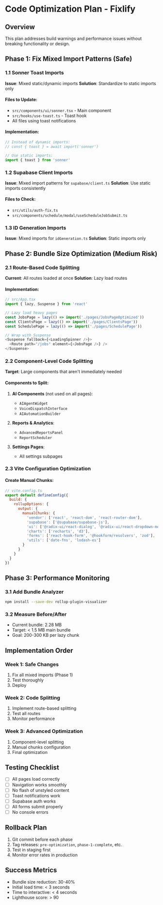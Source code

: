 # Code Optimization Plan - Fixlify

## Overview
This plan addresses build warnings and performance issues without breaking functionality or design.

## Phase 1: Fix Mixed Import Patterns (Safe)

### 1.1 Sonner Toast Imports
**Issue**: Mixed static/dynamic imports
**Solution**: Standardize to static imports only

#### Files to Update:
- `src/components/ui/sonner.tsx` - Main component
- `src/hooks/use-toast.ts` - Toast hook
- All files using toast notifications

#### Implementation:
```typescript
// Instead of dynamic imports:
// const { toast } = await import('sonner')

// Use static imports:
import { toast } from 'sonner'
```

### 1.2 Supabase Client Imports
**Issue**: Mixed import patterns for `supabase/client.ts`
**Solution**: Use static imports consistently

#### Files to Check:
- `src/utils/auth-fix.ts`
- `src/components/schedule/modal/useScheduleJobSubmit.ts`

### 1.3 ID Generation Imports
**Issue**: Mixed imports for `idGeneration.ts`
**Solution**: Static imports only

## Phase 2: Bundle Size Optimization (Medium Risk)

### 2.1 Route-Based Code Splitting
**Current**: All routes loaded at once
**Solution**: Lazy load routes

#### Implementation:
```typescript
// src/App.tsx
import { lazy, Suspense } from 'react'

// Lazy load heavy pages
const JobsPage = lazy(() => import('./pages/JobsPageOptimized'))
const ClientsPage = lazy(() => import('./pages/ClientsPage'))
const SchedulePage = lazy(() => import('./pages/SchedulePage'))

// Wrap with Suspense
<Suspense fallback={<LoadingSpinner />}>
  <Route path="/jobs" element={<JobsPage />} />
</Suspense>
```

### 2.2 Component-Level Code Splitting
**Target**: Large components that aren't immediately needed

#### Components to Split:
1. **AI Components** (not used on all pages):
   - `AIAgentWidget`
   - `VoiceDispatchInterface`
   - `AIAutomationBuilder`

2. **Reports & Analytics**:
   - `AdvancedReportsPanel`
   - `ReportScheduler`

3. **Settings Pages**:
   - All settings subpages

### 2.3 Vite Configuration Optimization

#### Create Manual Chunks:
```javascript
// vite.config.ts
export default defineConfig({
  build: {
    rollupOptions: {
      output: {
        manualChunks: {
          'vendor': ['react', 'react-dom', 'react-router-dom'],
          'supabase': ['@supabase/supabase-js'],
          'ui': ['@radix-ui/react-dialog', '@radix-ui/react-dropdown-menu'],
          'charts': ['recharts', 'd3'],
          'forms': ['react-hook-form', '@hookform/resolvers', 'zod'],
          'utils': ['date-fns', 'lodash-es']
        }
      }
    }
  }
})
```

## Phase 3: Performance Monitoring

### 3.1 Add Bundle Analyzer
```bash
npm install --save-dev rollup-plugin-visualizer
```

### 3.2 Measure Before/After
- Current bundle: 2.28 MB
- Target: < 1.5 MB main bundle
- Goal: 200-300 KB per lazy chunk

## Implementation Order

### Week 1: Safe Changes
1. Fix all mixed imports (Phase 1)
2. Test thoroughly
3. Deploy

### Week 2: Code Splitting
1. Implement route-based splitting
2. Test all routes
3. Monitor performance

### Week 3: Advanced Optimization
1. Component-level splitting
2. Manual chunks configuration
3. Final optimization

## Testing Checklist
- [ ] All pages load correctly
- [ ] Navigation works smoothly
- [ ] No flash of unstyled content
- [ ] Toast notifications work
- [ ] Supabase auth works
- [ ] All forms submit properly
- [ ] No console errors

## Rollback Plan
1. Git commit before each phase
2. Tag releases: `pre-optimization`, `phase-1-complete`, etc.
3. Test in staging first
4. Monitor error rates in production

## Success Metrics
- Bundle size reduction: 30-40%
- Initial load time: < 3 seconds
- Time to interactive: < 4 seconds
- Lighthouse score: > 90
